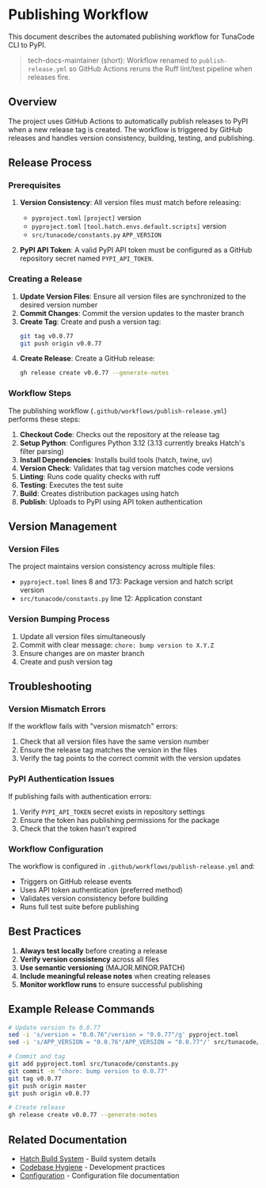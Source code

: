 # Publishing Workflow

This document describes the automated publishing workflow for TunaCode CLI to PyPI.

> tech-docs-maintainer (short): Workflow renamed to `publish-release.yml` so GitHub Actions reruns the Ruff lint/test pipeline when releases fire.

## Overview

The project uses GitHub Actions to automatically publish releases to PyPI when a new release tag is created. The workflow is triggered by GitHub releases and handles version consistency, building, testing, and publishing.

## Release Process

### Prerequisites

1. **Version Consistency**: All version files must match before releasing:
   - `pyproject.toml` `[project]` version
   - `pyproject.toml` `[tool.hatch.envs.default.scripts]` version
   - `src/tunacode/constants.py` `APP_VERSION`

2. **PyPI API Token**: A valid PyPI API token must be configured as a GitHub repository secret named `PYPI_API_TOKEN`.

### Creating a Release

1. **Update Version Files**: Ensure all version files are synchronized to the desired version number
2. **Commit Changes**: Commit the version updates to the master branch
3. **Create Tag**: Create and push a version tag:
   ```bash
   git tag v0.0.77
   git push origin v0.0.77
   ```
4. **Create Release**: Create a GitHub release:
   ```bash
   gh release create v0.0.77 --generate-notes
   ```

### Workflow Steps

The publishing workflow (`.github/workflows/publish-release.yml`) performs these steps:

1. **Checkout Code**: Checks out the repository at the release tag
2. **Setup Python**: Configures Python 3.12 (3.13 currently breaks Hatch's filter parsing)
3. **Install Dependencies**: Installs build tools (hatch, twine, uv)
4. **Version Check**: Validates that tag version matches code versions
5. **Linting**: Runs code quality checks with ruff
6. **Testing**: Executes the test suite
7. **Build**: Creates distribution packages using hatch
8. **Publish**: Uploads to PyPI using API token authentication

## Version Management

### Version Files

The project maintains version consistency across multiple files:

- `pyproject.toml` lines 8 and 173: Package version and hatch script version
- `src/tunacode/constants.py` line 12: Application constant

### Version Bumping Process

1. Update all version files simultaneously
2. Commit with clear message: `chore: bump version to X.Y.Z`
3. Ensure changes are on master branch
4. Create and push version tag

## Troubleshooting

### Version Mismatch Errors

If the workflow fails with "version mismatch" errors:

1. Check that all version files have the same version number
2. Ensure the release tag matches the version in the files
3. Verify the tag points to the correct commit with the version updates

### PyPI Authentication Issues

If publishing fails with authentication errors:

1. Verify `PYPI_API_TOKEN` secret exists in repository settings
2. Ensure the token has publishing permissions for the package
3. Check that the token hasn't expired

### Workflow Configuration

The workflow is configured in `.github/workflows/publish-release.yml` and:
- Triggers on GitHub release events
- Uses API token authentication (preferred method)
- Validates version consistency before building
- Runs full test suite before publishing

## Best Practices

1. **Always test locally** before creating a release
2. **Verify version consistency** across all files
3. **Use semantic versioning** (MAJOR.MINOR.PATCH)
4. **Include meaningful release notes** when creating releases
5. **Monitor workflow runs** to ensure successful publishing

## Example Release Commands

```bash
# Update version to 0.0.77
sed -i 's/version = "0.0.76"/version = "0.0.77"/g' pyproject.toml
sed -i 's/APP_VERSION = "0.0.76"/APP_VERSION = "0.0.77"/' src/tunacode/constants.py

# Commit and tag
git add pyproject.toml src/tunacode/constants.py
git commit -m "chore: bump version to 0.0.77"
git tag v0.0.77
git push origin master
git push origin v0.0.77

# Create release
gh release create v0.0.77 --generate-notes
```

## Related Documentation

- [Hatch Build System](../development/hatch-build-system.md) - Build system details
- [Codebase Hygiene](../development/codebase-hygiene.md) - Development practices
- [Configuration](../configuration/) - Configuration file documentation
